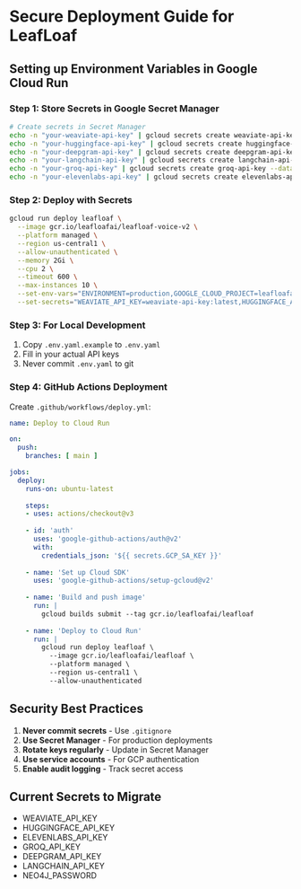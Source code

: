 # Secure Deployment Guide for LeafLoaf

## Setting up Environment Variables in Google Cloud Run

### Step 1: Store Secrets in Google Secret Manager

```bash
# Create secrets in Secret Manager
echo -n "your-weaviate-api-key" | gcloud secrets create weaviate-api-key --data-file=-
echo -n "your-huggingface-api-key" | gcloud secrets create huggingface-api-key --data-file=-
echo -n "your-deepgram-api-key" | gcloud secrets create deepgram-api-key --data-file=-
echo -n "your-langchain-api-key" | gcloud secrets create langchain-api-key --data-file=-
echo -n "your-groq-api-key" | gcloud secrets create groq-api-key --data-file=-
echo -n "your-elevenlabs-api-key" | gcloud secrets create elevenlabs-api-key --data-file=-
```

### Step 2: Deploy with Secrets

```bash
gcloud run deploy leafloaf \
  --image gcr.io/leafloafai/leafloaf-voice-v2 \
  --platform managed \
  --region us-central1 \
  --allow-unauthenticated \
  --memory 2Gi \
  --cpu 2 \
  --timeout 600 \
  --max-instances 10 \
  --set-env-vars="ENVIRONMENT=production,GOOGLE_CLOUD_PROJECT=leafloafai,WEAVIATE_URL=https://7cijosfpsryfteazzawhjw.c0.us-east1.gcp.weaviate.cloud" \
  --set-secrets="WEAVIATE_API_KEY=weaviate-api-key:latest,HUGGINGFACE_API_KEY=huggingface-api-key:latest,DEEPGRAM_API_KEY=deepgram-api-key:latest,LANGCHAIN_API_KEY=langchain-api-key:latest,GROQ_API_KEY=groq-api-key:latest,ELEVENLABS_API_KEY=elevenlabs-api-key:latest"
```

### Step 3: For Local Development

1. Copy `.env.yaml.example` to `.env.yaml`
2. Fill in your actual API keys
3. Never commit `.env.yaml` to git

### Step 4: GitHub Actions Deployment

Create `.github/workflows/deploy.yml`:

```yaml
name: Deploy to Cloud Run

on:
  push:
    branches: [ main ]

jobs:
  deploy:
    runs-on: ubuntu-latest
    
    steps:
    - uses: actions/checkout@v3
    
    - id: 'auth'
      uses: 'google-github-actions/auth@v2'
      with:
        credentials_json: '${{ secrets.GCP_SA_KEY }}'
    
    - name: 'Set up Cloud SDK'
      uses: 'google-github-actions/setup-gcloud@v2'
    
    - name: 'Build and push image'
      run: |
        gcloud builds submit --tag gcr.io/leafloafai/leafloaf
    
    - name: 'Deploy to Cloud Run'
      run: |
        gcloud run deploy leafloaf \
          --image gcr.io/leafloafai/leafloaf \
          --platform managed \
          --region us-central1 \
          --allow-unauthenticated
```

## Security Best Practices

1. **Never commit secrets** - Use `.gitignore`
2. **Use Secret Manager** - For production deployments
3. **Rotate keys regularly** - Update in Secret Manager
4. **Use service accounts** - For GCP authentication
5. **Enable audit logging** - Track secret access

## Current Secrets to Migrate

- WEAVIATE_API_KEY
- HUGGINGFACE_API_KEY  
- ELEVENLABS_API_KEY
- GROQ_API_KEY
- DEEPGRAM_API_KEY
- LANGCHAIN_API_KEY
- NEO4J_PASSWORD